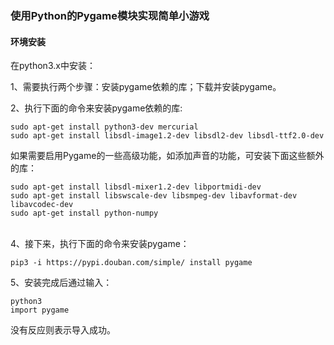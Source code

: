 ### 使用Python的Pygame模块实现简单小游戏
#### 环境安装
在python3.x中安装：

1、需要执行两个步骤：安装pygame依赖的库；下载并安装pygame。

2、执行下面的命令来安装pygame依赖的库:
```
sudo apt-get install python3-dev mercurial
sudo apt-get install libsdl-image1.2-dev libsdl2-dev libsdl-ttf2.0-dev﻿​
```
如果需要启用Pygame的一些高级功能，如添加声音的功能，可安装下面这些额外的库：
```
sudo apt-get install libsdl-mixer1.2-dev libportmidi-dev
sudo apt-get install libswscale-dev libsmpeg-dev libavformat-dev libavcodec-dev
sudo apt-get install python-numpy
```
 ﻿​   
 4、接下来，执行下面的命令来安装pygame：

```
pip3 -i https://pypi.douban.com/simple/ install pygame
```

5、安装完成后通过输入：
```
python3
import pygame
```
没有反应则表示导入成功。